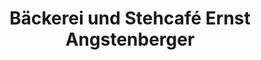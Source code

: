 ---
title: "Bäckerei und Stehcafé Ernst Angstenberger"
url: /aalen/baeckerei-und-stehcafe-ernst-angstenberger/
shop: Bäckerei
---